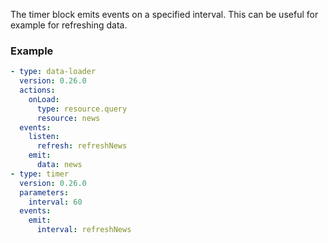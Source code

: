 The timer block emits events on a specified interval. This can be useful for example for refreshing
data.

### Example

```yaml
- type: data-loader
  version: 0.26.0
  actions:
    onLoad:
      type: resource.query
      resource: news
  events:
    listen:
      refresh: refreshNews
    emit:
      data: news
- type: timer
  version: 0.26.0
  parameters:
    interval: 60
  events:
    emit:
      interval: refreshNews
```
